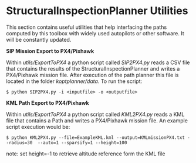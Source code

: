 # StructuralInspectionPlanner Utilities

This section contains useful utilities that help interfacing the paths computed by this toolbox with widely used autopilots or other software. It will be constantly updated.

**SIP Mission Export to PX4/Pixhawk**

Within *utils/ExportToPX4* a python script called *SIP2PX4.py* reads a CSV file that contains the results of the StructuralInspectionPlanner and writes a PX4/Pixhawk mission file. After execution of the path planner this file is located in the folder *koptplanner/data*. To run the script:

    $ python SIP2PX4.py -i <inputfile> -o <outputfile>

**KML Path Export to PX4/Pixhawk**

Within *utils/ExportToPX4* a python script called *KML2PX4.py* reads a KML file that contains a Path and writes a PX4/Pixhawk mission file. An example script execution would be: 

    $ python KML2PX4.py --file=ExampleKML.kml --output=KMLmissionPX4.txt --radius=30  --auto=1 --sparsify=1 --height=100

note: set height=-1 to retrieve altitude reference form the KML file
